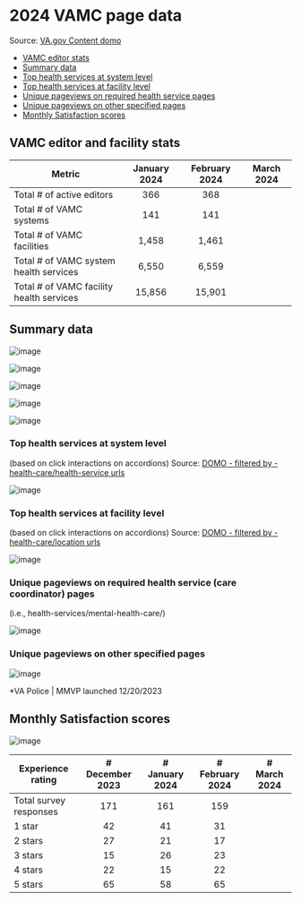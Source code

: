# 2024 VAMC page data

Source: [VA.gov Content domo](https://va-gov.domo.com/page/426422632)

- [VAMC editor stats](https://github.com/department-of-veterans-affairs/va.gov-team/blob/master/products/facilities/medical-centers/analytics/2024-vamc-data.md#vamc-editor-stats)
- [Summary data](https://github.com/department-of-veterans-affairs/va.gov-team/blob/master/products/facilities/medical-centers/analytics/2024-vamc-data.md#summary-data)
- [Top health services at system level](https://github.com/department-of-veterans-affairs/va.gov-team/blob/master/products/facilities/medical-centers/analytics/2024-vamc-data.md#top-health-services-at-system-level)
- [Top health services at facility level](https://github.com/department-of-veterans-affairs/va.gov-team/blob/master/products/facilities/medical-centers/analytics/2024-vamc-data.md#top-health-services-at-facility-level)
- [Unique pageviews on required health service pages](https://github.com/department-of-veterans-affairs/va.gov-team/blob/master/products/facilities/medical-centers/analytics/2024-vamc-data.md#unique-pageviews-on-required-health-service-pages)
- [Unique pageviews on other specified pages](https://github.com/department-of-veterans-affairs/va.gov-team/blob/master/products/facilities/medical-centers/analytics/2024-vamc-data.md#unique-pageviews-on-other-specified-pages)
- [Monthly Satisfaction scores](https://github.com/department-of-veterans-affairs/va.gov-team/blob/master/products/facilities/medical-centers/analytics/2024-vamc-data.md#monthly-satisfaction-scores)

## VAMC editor and facility stats
| Metric | January 2024 | February 2024	| March 2024
|---|:---:|:---:|:---:|
| Total # of active editors | 366 |368 | |
| Total # of VAMC systems |141 | 141 | |
| Total # of VAMC facilities | 1,458 |1,461 | |
| Total # of VAMC system health services | 6,550 |6,559 | |
| Total # of VAMC facility health services | 15,856 | 15,901 | |

## Summary data
![image](https://github.com/department-of-veterans-affairs/va.gov-team/assets/55411834/7a4e0e86-10da-4a30-b05a-da7606d36a25)


![image](https://github.com/department-of-veterans-affairs/va.gov-team/assets/55411834/0e74b02b-b461-425e-8e35-80ffc0fc3cdf)

![image](https://github.com/department-of-veterans-affairs/va.gov-team/assets/55411834/5eff7eac-11b4-41d8-8bd1-977203e0863d)


![image](https://github.com/department-of-veterans-affairs/va.gov-team/assets/55411834/d67bd301-725e-4735-a7ee-d72f78c2a98d)


![image](https://github.com/department-of-veterans-affairs/va.gov-team/assets/55411834/29a246b7-59b0-40ca-9f25-1dee3840d3c0)


### Top health services at system level
(based on click interactions on accordions)
Source: [DOMO - filtered by -health-care/health-service urls](https://va-gov.domo.com/page/426422632)

![image](https://github.com/department-of-veterans-affairs/va.gov-team/assets/55411834/f2b9f861-e9c3-45c6-a2ac-388b64baeaa0)


### Top health services at facility level
(based on click interactions on accordions)
Source: [DOMO - filtered by -health-care/location urls](https://va-gov.domo.com/page/426422632)

![image](https://github.com/department-of-veterans-affairs/va.gov-team/assets/55411834/598100d9-1ace-46b5-9d47-d5d5c0c0f2a6)



### Unique pageviews on required health service (care coordinator) pages
(i.e., health-services/mental-health-care/) 

![image](https://github.com/department-of-veterans-affairs/va.gov-team/assets/55411834/490a5d22-2e66-4964-b768-aef97110c07b)



### Unique pageviews on other specified pages

![image](https://github.com/department-of-veterans-affairs/va.gov-team/assets/55411834/2276f7ed-f8ff-4cb8-96b4-cb998f66acc4)


*VA Police | MMVP launched 12/20/2023 

## Monthly Satisfaction scores

![image](https://github.com/department-of-veterans-affairs/va.gov-team/assets/55411834/86e84bc0-2cd0-49ec-bc6c-11ea5a2b2e80)


| Experience rating | # December 2023 | # January 2024	| # February 2024	| # March 2024
| --- | :---:|:---:| :---:| :---: | 
| Total survey responses |171 | 161 | 159 |
| 1 star | 42 | 41 |31 | |
| 2 stars	|27 | 21|17 | |
| 3 stars |15 | 26|23 | |
| 4 stars |22 | 15| 22| |
| 5 stars |65 | 58|65 | |
